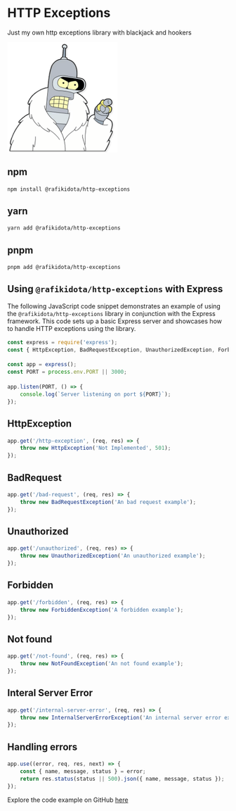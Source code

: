 # HTTP Exceptions
 Just my own http exceptions library with blackjack and hookers

<img 
alt="Bender"
src = "https://github.com/rafikidota/http-exceptions/raw/main/bender.png?raw=true" 
style="width:250px"/>

## npm
 ```bash
npm install @rafikidota/http-exceptions
```

## yarn
 ```bash
yarn add @rafikidota/http-exceptions
```
## pnpm
 ```bash
pnpm add @rafikidota/http-exceptions
```

## Using `@rafikidota/http-exceptions` with Express

The following JavaScript code snippet demonstrates an example of using the `@rafikidota/http-exceptions` library in conjunction with the Express framework. This code sets up a basic Express server and showcases how to handle HTTP exceptions using the library.

```js
const express = require('express');
const { HttpException, BadRequestException, UnauthorizedException, ForbiddenException, NotFoundException, InternalServerErrorException } = require('@rafikidota/http-exceptions');

const app = express();
const PORT = process.env.PORT || 3000;

app.listen(PORT, () => {
    console.log(`Server listening on port ${PORT}`);
});
```

## HttpException
```js
app.get('/http-exception', (req, res) => {
    throw new HttpException('Not Implemented', 501);
});
```

## BadRequest
```js
app.get('/bad-request', (req, res) => {
    throw new BadRequestException('An bad request example');
});
```

## Unauthorized
```js
app.get('/unauthorized', (req, res) => {
    throw new UnauthorizedException('An unauthorized example');
});
```

## Forbidden
```js
app.get('/forbidden', (req, res) => {
    throw new ForbiddenException('A forbidden example');
});
```

## Not found
```js
app.get('/not-found', (req, res) => {
    throw new NotFoundException('An not found example');
});
```

## Interal Server Error
```js
app.get('/internal-server-error', (req, res) => {
    throw new InternalServerErrorException('An internal server error example');
});
```

## Handling errors
```js
app.use((error, req, res, next) => {
    const { name, message, status } = error;
    return res.status(status || 500).json({ name, message, status });
});
```

Explore the code example on GitHub [here](https://github.com/rafikidota/express-http-exceptions/)